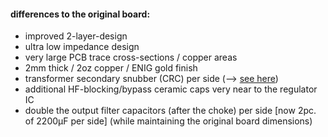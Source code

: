 #### differences to the original board:  
* improved 2-layer-design
* ultra low impedance design 
* very large PCB trace cross-sections / copper areas
* 2mm thick / 2oz copper / ENIG gold finish
* transformer secondary snubber (CRC) per side (--> <a href="https://github.com/analoghifi/Transformer-Snubber">see here</a>)
* additional HF-blocking/bypass ceramic caps very near to the regulator IC
* double the output filter capacitors (after the choke) per side [now 2pc. of 2200µF per side] (while maintaining the original board dimensions)

